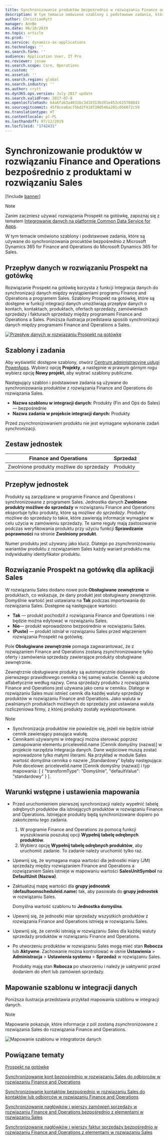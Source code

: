 ```yaml
---
title: Synchronizowanie produktów bezpośrednio w rozwiązaniu Finance and Operations do produktów w rozwiązaniu Sales
description: W tym temacie omówiono szablony i podstawowe zadania, które są używane do synchronizowania produktów z Microsoft Dynamics 365 for Finance and Operations do Microsoft Dynamics 365 for Sales.
author: ChristianRytt
manager: AnnBe
ms.date: 06/10/2019
ms.topic: article
ms.prod: ''
ms.service: dynamics-ax-applications
ms.technology: ''
ms.search.form: ''
audience: Application User, IT Pro
ms.reviewer: josaw
ms.search.scope: Core, Operations
ms.custom: ''
ms.assetid: ''
ms.search.region: global
ms.search.industry: ''
ms.author: crytt
ms.dyn365.ops.version: July 2017 update
ms.search.validFrom: 2017-07-8
ms.openlocfilehash: b4a6fab3a4831bc3d18313b351e453c615788843
ms.sourcegitcommit: 45f8cea6ac75bd2f4187380546a201c056072c59
ms.translationtype: HT
ms.contentlocale: pl-PL
ms.lasthandoff: 07/12/2019
ms.locfileid: "1742431"
---
```

# <a name="synchronize-products-directly-from-finance-and-operations-to-products-in-sales"></a>Synchronizowanie produktów w rozwiązaniu Finance and Operations bezpośrednio z produktami w rozwiązaniu Sales

[!include [banner](../includes/banner.md)]

> [!NOTE]
> Zanim zaczniesz używać rozwiązania Prospekt na gotówkę, zapoznaj się z tematem [Integrowanie danych na platformie Common Data Service for Apps](https://docs.microsoft.com/powerapps/administrator/data-integrator).

W tym temacie omówiono szablony i podstawowe zadania, które są używane do synchronizowania procuktów bezpośrednio z Microsoft Dynamics 365 for Finance and Operations do Microsoft Dynamics 365 for Sales.

## <a name="data-flow-in-prospect-to-cash"></a>Przepływ danych w rozwiązaniu Prospekt na gotówkę

Rozwiązanie Prospekt na gotówkę korzysta z funkcji Integracja danych do synchronizacji danych między wystąpieniami programu Finance and Operations a programem Sales. Szablony Prospekt na gotówkę, które są dostępne w funkcji integracji danych umożliwiają przepływ danych o kontach, kontaktach, produktach, ofertach sprzedaży, zamówieniach sprzedaży i fakturach sprzedaży między programami Finance and Operations a Sales. Poniższa ilustracja przedstawia sposób synchronizacji danych między programami Finance and Operations a Sales.

[![Przepływ danych w rozwiązaniu Prospekt na gotówkę](./media/prospect-to-cash-data-flow.png)](./media/prospect-to-cash-data-flow.png)

## <a name="templates-and-tasks"></a>Szablony i zadania

Aby wyświetlić dostępne szablony, otwórz [Centrum administracyjne usługi PowerApps](https://admin.powerapps.com/dataintegration). Wybierz opcję **Projekty**, a następnie w prawym górnym rogu wybierz opcję **Nowy projekt**, aby wybrać szablony publiczne.

Następujący szablon i podstawowe zadania są używane do synchronizowania produktów z rozwiązania Finance and Operations do rozwiązania Sales.

- **Nazwa szablonu w integracji danych:** Produkty (Fin and Ops do Sales) — bezpośrednie
- **Nazwa zadania w projekcie integracji danych:** Produkty

Przed zsynchronizowaniem produktu nie jest wymagane wykonanie zadań synchronizacji.

## <a name="entity-set"></a>Zestaw jednostek

| Finance and Operations     | Sprzedaż    |
|----------------------------|----------|
| Zwolnione produkty możliwe do sprzedaży | Produkty |

## <a name="entity-flow"></a>Przepływ jednostek

Produkty są zarządzane w programie Finance and Operations i synchronizowane z programem Sales. Jednostka danych **Zwolnione produkty możliwe do sprzedaży** w rozwiązaniu Finance and Operations eksportuje tylko produkty, które są *możliwe do sprzedaży*. Produkty możliwe do sprzedaży to takie, które zawierają informacje wymagane w celu użycia w zamówieniu sprzedaży. Te same reguły mają zastosowanie podczas weryfikowania produktu przy użyciu funkcji **Sprawdzanie poprawności** na stronie **Zwolniony produkt**.

Numer produktu jest używany jako klucz. Dlatego po zsynchronizowaniu wariantów produktu z rozwiązaniem Sales każdy wariant produktu ma indywidualny identyfikator produktu.

## <a name="prospect-to-cash-solution-for-sales"></a>Rozwiązanie Prospekt na gotówkę dla aplikacji Sales

W rozwiązaniu Sales dodano nowe pole **Obsługiwane zewnętrznie** w produktach, co wskazuje, że dany produkt jest obsługiwany zewnętrznie. Domyślnie wartość jest ustawiana na **Tak** podczas importowania do rozwiązania Sales. Dostępne są następujące wartości:

- **Tak** — produkt pochodził z rozwiązania Finance and Operations i nie będzie można edytować w rozwiązaniu Sales.
- **Nie**— produkt wprowadzono bezpośrednio w rozwiązaniu Sales.
- **(Puste)** — produkt istniał w rozwiązaniu Sales przed włączeniem rozwiązania Prospekt na gotówkę.

Pole **Obsługiwane zewnętrznie** pomaga zagwarantować, że z rozwiązaniem Finance and Operations zostaną zsynchronizowane tylko oferty i zamówienia sprzedaży zawierające produkty obsługiwane zewnętrznie.

Zewnętrznie obsługiwane produkty są automatycznie dodawane do pierwszego prawidłowego cennika o tej samej walucie. Cenniki są ułożone alfabetycznie według nazwy. Cena sprzedaży produktu z rozwiązania Finance and Operations jest używana jako cena w cenniku. Dlatego w rozwiązaniu Sales musi istnieć cennik dla każdej waluty sprzedaży produktów w rozwiązaniu Finance and Operations. Jako waluta w zwalnianych produktach możliwych do sprzedaży jest ustawiana waluta rozliczeniowa firmy, z której produkty zostały wyeksportowane.

> [!NOTE]
> - Synchronizacja produktów nie powiedzie się, jeżeli nie będzie istniał cennik zawierający pasująca walutę.
> - Cennikami używanymi w integracji można sterować poprzez zamapowanie elementu pricelevelid.name [Cennik domyślny (nazwa)] w projekcie narzędzia Integracja danych. Dane wejściowe muszą zostać wprowadzone tylko małymi literami. Na przykład w module Sales wartość domyślna cennika o nazwie „Standardowy” byłaby następująca: Pole docelowe: pricelevelid.name [Cennik domyślny (nazwa)] i typ mapowania: [ { "transformType": "Domyślnie", "defaultValue": "standardowy" } ].

## <a name="preconditions-and-mapping-setup"></a>Warunki wstępne i ustawienia mapowania

- Przed uruchomieniem pierwszej synchronizacji należy wypełnić tabelę odrębnych produktów dla istniejących produktów w rozwiązaniu Finance and Operations. Istniejące produkty będą synchronizowane dopiero po zakończeniu tego zadania.

    1. W programie Finance and Operations za pomocą funkcji wyszukiwania poszukaj opcji **Wypełnij tabelę odrębnych produktów**.
    2. Wybierz opcję **Wypełnij tabelę odrębnych produktów**, aby uruchomić zadanie. To zadanie należy uruchomić tylko raz.

- Upewnij się, że wymagana mapa wartości dla jednostki miary (JM) sprzedaży między rozwiązaniem Finance and Operations a rozwiązaniem Sales istnieje w mapowaniu wartości **SalesUnitSymbol** na **DefaultUnit (Nazwa)**.
- Zaktualizuj mapę wartości dla **grupy jednostek** (**defaultuomscheduleid.name**) tak, aby pasowała do **grupy jednostek** w rozwiązaniu Sales.

    Domyślna wartość szablonu to **Jednostka domyślna**.

- Upewnij się, że jednostki miar sprzedaży wszystkich produktów z rozwiązania Finance and Operations istnieją w rozwiązaniu Sales.
- Upewnij się, że cenniki istnieją w rozwiązaniu Sales dla każdej waluty sprzedaży produktów w rozwiązaniu Finance and Operations.
- Po utworzeniu produktów w rozwiązaniu Sales mogą mieć stan **Robocza** lub **Aktywne**. Zachowanie można kontrolować w oknie **Ustawienia** > **Administracja** > **Ustawienia systemu** > **Sprzedaż** w rozwiązaniu Sales.

    Produkty mają stan **Robocza** po utworzeniu i należy je uaktywnić przed dodaniem do ofert lub zamówień sprzedaży.

## <a name="template-mapping-in-data-integration"></a>Mapowanie szablonu w integracji danych

Poniższa ilustracja przedstawia przykład mapowania szablonu w integracji danych. 

> [!NOTE]
> Mapowanie pokazuje, które informacje z pól zostaną zsynchronizowane z rozwiązania Sales do rozwiązania Finance and Operations.

![Mapowanie szablonu w integratorze danych](./media/products-direct-template-mapping-data-integrator-1.png)


## <a name="related-topics"></a>Powiązane tematy

[Prospekt na gotówkę](prospect-to-cash.md)

[Synchronizowanie kont bezpośrednio w rozwiązaniu Sales do odbiorców w rozwiązaniu Finance and Operations](accounts-template-mapping-direct.md)

[Synchronizowanie kontaktów bezpośrednio w rozwiązaniu Sales do kontaktów lub odbiorców w rozwiązaniu Finance and Operations](contacts-template-mapping-direct.md)

[Synchronizowanie nagłówków i wierszy zamówień sprzedaży w rozwiązaniu Finance and Operations bezpośrednio z elementami w rozwiązaniu Sales](sales-order-template-mapping-direct-two-ways.md)

[Synchronizowanie nagłówków i wierszy faktur sprzedaży bezpośrednio w rozwiązaniu Finance and Operations z elementami w rozwiązaniu Sales](sales-invoice-template-mapping-direct.md)



